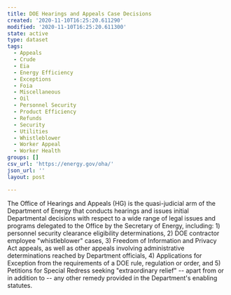 ```yaml
---
title: DOE Hearings and Appeals Case Decisions
created: '2020-11-10T16:25:20.611290'
modified: '2020-11-10T16:25:20.611300'
state: active
type: dataset
tags:
  - Appeals
  - Crude
  - Eia
  - Energy Efficiency
  - Exceptions
  - Foia
  - Miscellaneous
  - Oil
  - Personnel Security
  - Product Efficiency
  - Refunds
  - Security
  - Utilities
  - Whistleblower
  - Worker Appeal
  - Worker Health
groups: []
csv_url: 'https://energy.gov/oha/'
json_url: ''
layout: post

---
```

The Office of Hearings and Appeals (HG) is the quasi-judicial arm of the Department of Energy that conducts hearings and issues initial Departmental decisions with respect to a wide range of legal issues and programs delegated to the Office by the Secretary of Energy, including: 1) personnel security clearance eligibility determinations, 2) DOE contractor employee "whistleblower" cases, 3) Freedom of Information and Privacy Act appeals, as well as other appeals involving administrative determinations reached by Department officials, 4) Applications for Exception from the requirements of a DOE rule, regulation or order, and 5) Petitions for Special Redress seeking "extraordinary relief" -- apart from or in addition to -- any other remedy provided in the Department's enabling statutes.
